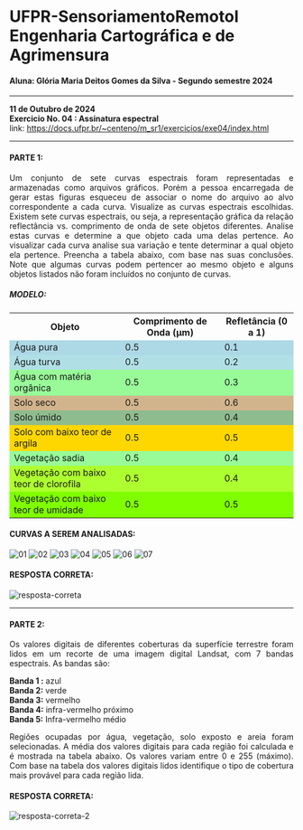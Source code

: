 # UFPR-SensoriamentoRemotoI <br> Engenharia Cartográfica e de Agrimensura
#### Aluna: Glória Maria Deitos Gomes da Silva - Segundo semestre 2024

---
**11 de Outubro de 2024**<br>
**Exercicio No. 04 : Assinatura espectral**<br>
link: https://docs.ufpr.br/~centeno/m_sr1/exercicios/exe04/index.html <br>

---
<h4>PARTE 1:</h4>

<p align="justify">Um conjunto de sete curvas espectrais foram representadas e armazenadas como arquivos gráficos. Porém a pessoa encarregada de gerar estas figuras esqueceu de associar o nome do arquivo ao alvo correspondente a cada curva.
Visualize as curvas espectrais escolhidas. Existem sete curvas espectrais, ou seja, a representação gráfica da relação reflectância vs. comprimento de onda de sete objetos diferentes. Analise estas curvas e determine a que objeto cada uma delas pertence.
Ao visualizar cada curva analise sua variação e tente determinar a qual objeto ela pertence. Preencha a tabela abaixo, com base nas suas conclusões. Note que algumas curvas podem pertencer ao mesmo objeto e alguns objetos listados não foram incluídos no conjunto de curvas.</p>

<h5>MODELO:</h5>
<table>
    <tr>
        <th>Objeto</th>
        <th>Comprimento de Onda (µm)</th>
        <th>Refletância (0 a 1)</th>
    </tr>
    <tr style="background-color: #ADD8E6;"> <!-- Água pura -->
        <td>Água pura</td>
        <td>0.5</td>
        <td>0.1</td>
    </tr>
    <tr style="background-color: #B0E0E6;"> <!-- Água turva -->
        <td>Água turva</td>
        <td>0.5</td>
        <td>0.2</td>
    </tr>
    <tr style="background-color: #98FB98;"> <!-- Água com matéria orgânica -->
        <td>Água com matéria orgânica</td>
        <td>0.5</td>
        <td>0.3</td>
    </tr>
    <tr style="background-color: #D2B48C;"> <!-- Solo seco -->
        <td>Solo seco</td>
        <td>0.5</td>
        <td>0.6</td>
    </tr>
    <tr style="background-color: #8FBC8F;"> <!-- Solo úmido -->
        <td>Solo úmido</td>
        <td>0.5</td>
        <td>0.4</td>
    </tr>
    <tr style="background-color: #FFD700;"> <!-- Solo com baixo teor de argila -->
        <td>Solo com baixo teor de argila</td>
        <td>0.5</td>
        <td>0.5</td>
    </tr>
    <tr style="background-color: #98FB98;"> <!-- Vegetação sadia -->
        <td>Vegetação sadia</td>
        <td>0.5</td>
        <td>0.4</td>
    </tr>
    <tr style="background-color: #ADFF2F;"> <!-- Vegetação com baixo teor de clorofila -->
        <td>Vegetação com baixo teor de clorofila</td>
        <td>0.5</td>
        <td>0.4</td>
    </tr>
    <tr style="background-color: #7FFF00;"> <!-- Vegetação com baixo teor de umidade -->
        <td>Vegetação com baixo teor de umidade</td>
        <td>0.5</td>
        <td>0.5</td>
    </tr>
</table>

<h4>CURVAS A SEREM ANALISADAS:</h4>

![01](https://github.com/user-attachments/assets/ec902918-ec88-4ea1-a061-16ee35dc447b)
![02](https://github.com/user-attachments/assets/41c0642f-e1bb-43eb-b1f8-9372f7c35d77)
![03](https://github.com/user-attachments/assets/b266169c-5909-4f25-b059-c684094ef91d)
![04](https://github.com/user-attachments/assets/d023579c-40d0-463a-98ce-e9cf3652b73f)
![05](https://github.com/user-attachments/assets/4cd65ad9-56bb-41b8-98e4-5e17979c6af9)
![06](https://github.com/user-attachments/assets/064dfed3-ed36-4d6e-bc3b-3fc3e7710f86)
![07](https://github.com/user-attachments/assets/9126c5fb-9071-48c5-87f9-41112ba2a638)


<h4>RESPOSTA CORRETA:</h4>

![resposta-correta](https://github.com/user-attachments/assets/f0dc7a60-aeae-4cad-b643-c47de15360f7)

---
<h4>PARTE 2:</h4>
<p align="justify">Os valores digitais de diferentes coberturas da superfície terrestre foram lidos em um recorte de uma imagem digital Landsat, com 7 bandas espectrais. As bandas são:

<b>Banda 1 :</b> azul <br>
<b>Banda 2:</b> verde <br>
<b>Banda 3:</b> vermelho <br>
<b>Banda 4:</b> infra-vermelho próximo <br>
<b>Banda 5:</b> Infra-vermelho médio <br></p>

<p align="justify">
Regiões ocupadas por água, vegetação, solo exposto e areia foram selecionadas. A média dos valores digitais para cada região foi calculada e é mostrada na tabela abaixo. Os valores variam entre 0 e 255 (máximo). Com base na tabela dos valores digitais lidos identifique o tipo de cobertura mais provável para cada região lida. 
</p>

<h4>RESPOSTA CORRETA:</h4>

![resposta-correta-2](https://github.com/user-attachments/assets/0c7e7fa0-50e6-4f1c-8899-f61d6a4fae04)

